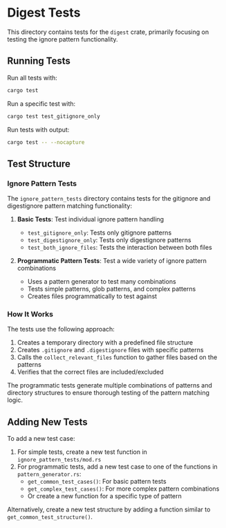 # Digest Tests

This directory contains tests for the `digest` crate, primarily focusing on testing the ignore pattern functionality.

## Running Tests

Run all tests with:

```sh
cargo test
```

Run a specific test with:

```sh
cargo test test_gitignore_only
```

Run tests with output:

```sh
cargo test -- --nocapture
```

## Test Structure

### Ignore Pattern Tests

The `ignore_pattern_tests` directory contains tests for the gitignore and digestignore pattern matching functionality:

1. **Basic Tests**: Test individual ignore pattern handling
   - `test_gitignore_only`: Tests only gitignore patterns
   - `test_digestignore_only`: Tests only digestignore patterns
   - `test_both_ignore_files`: Tests the interaction between both files

2. **Programmatic Pattern Tests**: Test a wide variety of ignore pattern combinations
   - Uses a pattern generator to test many combinations
   - Tests simple patterns, glob patterns, and complex patterns
   - Creates files programmatically to test against

### How It Works

The tests use the following approach:

1. Creates a temporary directory with a predefined file structure
2. Creates `.gitignore` and `.digestignore` files with specific patterns
3. Calls the `collect_relevant_files` function to gather files based on the patterns
4. Verifies that the correct files are included/excluded

The programmatic tests generate multiple combinations of patterns and directory structures
to ensure thorough testing of the pattern matching logic.

## Adding New Tests

To add a new test case:

1. For simple tests, create a new test function in `ignore_pattern_tests/mod.rs`
2. For programmatic tests, add a new test case to one of the functions in `pattern_generator.rs`:
   - `get_common_test_cases()`: For basic pattern tests
   - `get_complex_test_cases()`: For more complex pattern combinations
   - Or create a new function for a specific type of pattern

Alternatively, create a new test structure by adding a function similar to 
`get_common_test_structure()`. 